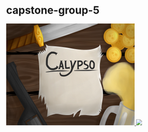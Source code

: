 # capstone-group-5
<a href="https://www.youtube.com/watch?v=Fj3VjyPa2As">
  <img src="Thumbnail.png">
</a>
<a href="https://zenhub.com">
  <img src="https://raw.githubusercontent.com/ZenHubIO/support/master/zenhub-badge.png">
</a>
